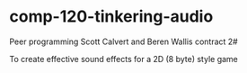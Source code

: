 # comp-120-tinkering-audio

Peer programming Scott Calvert and Beren Wallis 
contract 2# 

To create effective sound effects for a 2D (8 byte) style game
